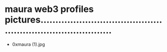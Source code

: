 # maura web3 profiles pictures.............................................................................
- 0xmaura (1).jpg
